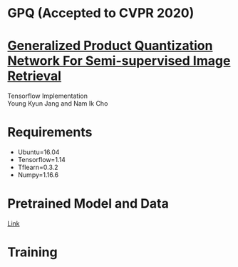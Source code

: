 # GPQ (Accepted to CVPR 2020)

# [Generalized Product Quantization Network For Semi-supervised Image Retrieval](https://arxiv.org/abs/2002.11281)
Tensorflow Implementation  
Young Kyun Jang and Nam Ik Cho

# Requirements
- Ubuntu=16.04
- Tensorflow=1.14
- Tflearn=0.3.2
- Numpy=1.16.6

# Pretrained Model and Data
<a href="https://drive.google.com/open?id=1BfyXFvcMMBhD2jWVNF_kFaFE5uNgpqII">Link</a> 

# Training
